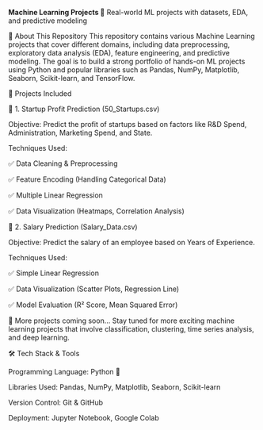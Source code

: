 **Machine Learning Projects 🚀**
Real-world ML projects with datasets, EDA, and predictive modeling

📌 About This Repository
This repository contains various Machine Learning projects that cover different domains, including data preprocessing, exploratory data analysis (EDA), feature engineering, and predictive modeling. The goal is to build a strong portfolio of hands-on ML projects using Python and popular libraries such as Pandas, NumPy, Matplotlib, Seaborn, Scikit-learn, and TensorFlow.

📂 Projects Included

🔹 1. Startup Profit Prediction (50_Startups.csv)

Objective: Predict the profit of startups based on factors like R&D Spend, Administration, Marketing Spend, and State.

Techniques Used:

✅ Data Cleaning & Preprocessing

✅ Feature Encoding (Handling Categorical Data)

✅ Multiple Linear Regression

✅ Data Visualization (Heatmaps, Correlation Analysis)

🔹 2. Salary Prediction (Salary_Data.csv)

Objective: Predict the salary of an employee based on Years of Experience.

Techniques Used:

✅ Simple Linear Regression

✅ Data Visualization (Scatter Plots, Regression Line)

✅ Model Evaluation (R² Score, Mean Squared Error)

🔹 More projects coming soon...
Stay tuned for more exciting machine learning projects that involve classification, clustering, time series analysis, and deep learning.

🛠 Tech Stack & Tools

Programming Language: Python 🐍

Libraries Used: Pandas, NumPy, Matplotlib, Seaborn, Scikit-learn

Version Control: Git & GitHub

Deployment: Jupyter Notebook, Google Colab
